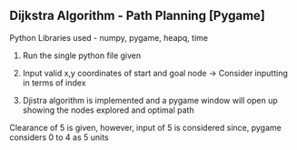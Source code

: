 ## Dijkstra Algorithm - Path Planning [Pygame]

Python Libraries used - numpy, pygame, heapq, time

1) Run the single python file given

2) Input valid x,y coordinates of start and goal node -> Consider inputting in terms of index 

3) Djistra algorithm is implemented and a pygame window will open up showing the nodes explored and optimal path

Clearance of 5 is given, however, input of 5 is considered since, pygame considers 0 to 4 as 5 units 